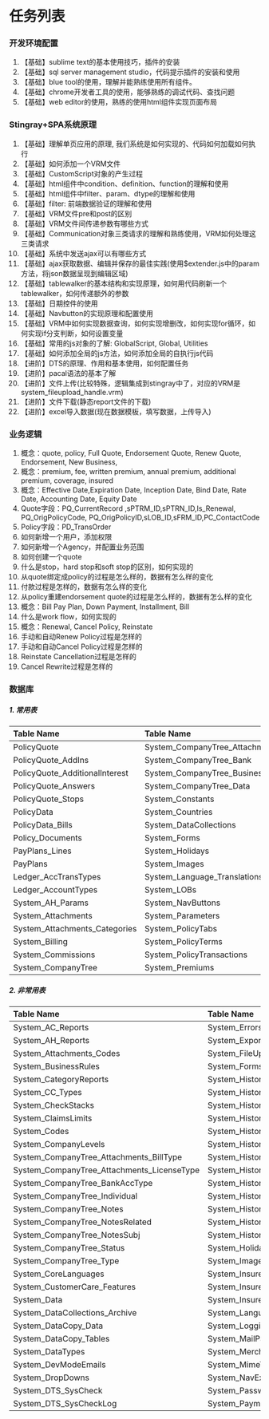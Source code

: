 # 任务列表

### 开发环境配置
1. 【基础】sublime text的基本使用技巧，插件的安装
1. 【基础】sql server management studio，代码提示插件的安装和使用
1. 【基础】blue tool的使用，理解并能熟练使用所有组件。
1. 【基础】chrome开发者工具的使用，能够熟练的调试代码、查找问题
1. 【基础】web editor的使用，熟练的使用html组件实现页面布局

### Stingray+SPA系统原理
1. 【基础】理解单页应用的原理, 我们系统是如何实现的、代码如何加载如何执行
1. 【基础】如何添加一个VRM文件
1. 【基础】CustomScript对象的产生过程
1. 【基础】html组件中condition、definition、function的理解和使用
1. 【基础】html组件中filter、param、dtype的理解和使用
1. 【基础】filter: 前端数据验证的理解和使用
1. 【基础】VRM文件pre和post的区别
1. 【基础】VRM文件间传递参数有哪些方式
1. 【基础】Communication对象三类请求的理解和熟练使用，VRM如何处理这三类请求
1. 【基础】系统中发送ajax可以有哪些方式
1. 【基础】ajax获取数据、编辑并保存的最佳实践(使用$extender.js中的param方法，将json数据呈现到编辑区域)
1. 【基础】tablewalker的基本结构和实现原理，如何用代码刷新一个tablewalker，如何传递额外的参数
1. 【基础】日期控件的使用
1. 【基础】Navbutton的实现原理和配置使用
1. 【基础】VRM中如何实现数据查询，如何实现增删改，如何实现for循环，如何实现if分支判断，如何设置变量
1. 【基础】常用的js对象的了解: GlobalScript, Global, Utilities
1. 【基础】如何添加全局的js方法，如何添加全局的自执行js代码
1. 【进阶】DTS的原理、作用和基本使用，如何配置任务
1. 【进阶】pacal语法的基本了解
1. 【进阶】文件上传(比较特殊，逻辑集成到stingray中了，对应的VRM是system_fileupload_handle.vrm)
1. 【进阶】文件下载(静态report文件的下载)
1. 【进阶】excel导入数据(现在数据模板，填写数据，上传导入)


### 业务逻辑
1. 概念：quote, policy, Full Quote, Endorsement Quote, Renew Quote, Endorsement, New Business, 
1. 概念：premium, fee, written premium, annual premium, additional premium, coverage, insured
1. 概念：Effective Date,Expiration Date, Inception Date, Bind Date, Rate Date, Accounting Date, Equity Date
1. Quote字段：PQ_CurrentRecord ,sPTRM_ID,sPTRN_ID,Is_Renewal, PQ_OrigPolicyCode, PQ_OrigPolicyID,sLOB_ID,sFRM_ID,PC_ContactCode
1. Policy字段：PD_TransOrder
1. 如何新增一个用户，添加权限
1. 如何新增一个Agency，并配置业务范围
1. 如何创建一个quote
1. 什么是stop，hard stop和soft stop的区别，如何实现的
1. 从quote绑定成policy的过程是怎么样的，数据有怎么样的变化
1. 付款过程是怎样的，数据有怎么样的变化
1. 从policy重建endorsement quote的过程是怎么样的，数据有怎么样的变化
1. 概念：Bill Pay Plan, Down Payment, Installment, Bill
1. 什么是work flow，如何实现的
1. 概念：Renewal, Cancel Policy, Reinstate
1. 手动和自动Renew Policy过程是怎样的
1. 手动和自动Cancel Policy过程是怎样的
1. Reinstate Cancellation过程是怎样的
1. Cancel Rewrite过程是怎样的


### 数据库
##### 1. 常用表
|Table Name                          |Table Name                          |Table Name                         |
|:-----------------------------------|:-----------------------------------|:----------------------------------|  
|PolicyQuote                         |System_CompanyTree_Attachments      |System_Premiums_Levels             |  
|PolicyQuote_AddIns                  |System_CompanyTree_Bank             |WrittenPremium_Levels              |  
|PolicyQuote_AdditionalInterest      |System_CompanyTree_BusinessAbility  |WrittenPremium                     |  
|PolicyQuote_Answers                 |System_CompanyTree_Data             |System_Reports                     |  
|PolicyQuote_Stops                   |System_Constants                    |System_Rights                      |  
|PolicyData                          |System_Countries                    |System_RoleRights                  |  
|PolicyData_Bills                    |System_DataCollections              |System_Roles                       |  
|Policy_Documents                    |System_Forms                        |System_Rules                       |  
|PayPlans_Lines                      |System_Holidays                     |System_ScheduleTypes               |  
|PayPlans                            |System_Images                       |System_Sessions                    |  
|Ledger_AccTransTypes                |System_Language_Translations        |System_States                      |  
|Ledger_AccountTypes                 |System_LOBs                         |System_Stops                       |  
|System_AH_Params                    |System_NavButtons                   |System_TempVar                     |  
|System_Attachments                  |System_Parameters                   |System_UserAgencies                |  
|System_Attachments_Categories       |System_PolicyTabs                   |System_UserRights                  |  
|System_Billing                      |System_PolicyTerms                  |System_UserRoles                   |  
|System_Commissions                  |System_PolicyTransactions           |System_Users                       |  
|System_CompanyTree                  |System_Premiums                     |DTS_ScheduleTask                   |  

##### 2. 非常用表
|Table Name                                  |Table Name                                  |Table Name   
|:-------------------------------------------|:------------------------------------|:----------------------------|                                              
|System_AC_Reports                           |System_Errors                        |System_Questions             |
|System_AH_Reports                           |System_ExportImportSetting           |System_QuoteCopy_Data        |
|System_Attachments_Codes                    |System_FileUpload_Params             |System_QuoteCopy_Tables      |
|System_BusinessRules                        |System_Forms_Tables                  |System_RatingTables          |
|System_CategoryReports                      |System_History_Commissions           |System_RatingTables_History  |
|System_CC_Types                             |System_History_CompanyTree           |System_ReportCategories      |
|System_CheckStacks                          |System_History_CompanyTree_Bank      |System_Reports_Params        |
|System_ClaimsLimits                         |System_History_CompTree_Data         |System_ReportTypes           |
|System_Codes                                |System_History_Forms_CheckLimits     |System_Rules_Hashes          |
|System_CompanyLevels                        |System_History_RoleRights            |System_Schemes               |
|System_CompanyTree_Attachments_BillType     |System_History_Roles                 |System_Schemes_Colors        |
|System_CompanyTree_Attachments_LicenseType  |System_History_UserReportCategories  |System_SecurityQuestions     |
|System_CompanyTree_BankAccType              |System_History_UserRights            |System_SMS_Providers         |
|System_CompanyTree_Individual               |System_History_UserRoles             |System_State_City_Zips       |
|System_CompanyTree_Notes                    |System_History_Users                 |System_StaticFiles           |
|System_CompanyTree_NotesRelated             |System_History_Users_Data            |System_TableReference        |
|System_CompanyTree_NotesSubj                |System_History_UsersPassw            |System_TCUnsafeSet           |
|System_CompanyTree_Status                   |System_Holidays_Temp                 |System_TempLanguage          |
|System_CompanyTree_Type                     |System_Images_AG                     |System_TWFilters             |
|System_CoreLanguages                        |System_Insured_Logins                |System_User_Colors           |
|System_CustomerCare_Features                |System_Insured_Logins_Actions        |System_UserReportCategories  |
|System_Data                                 |System_Insured_Logins_Policies       |System_Users_Data            |
|System_DataCollections_Archive              |System_Languages                     |System_Users_Questions       |
|System_DataCopy_Data                        |System_Logging                       |System_Users_TravelStates    |
|System_DataCopy_Tables                      |System_MailPaymentsTo                |System_Versions              |
|System_DataTypes                            |System_Merchant_Constants            |System_WebServers            |
|System_DevModeEmails                        |System_MimeTypes                     |System_WelcomeMsgs           |
|System_DropDowns                            |System_NavExtension                  |System_WelcomeMsgs_Temp      |
|System_DTS_SysCheck                         |System_PasswordRules                 |System_WSLogs                |
|System_DTS_SysCheckLog                      |System_PaymentTypes                  |System_ZipCodeRestrictions   |

